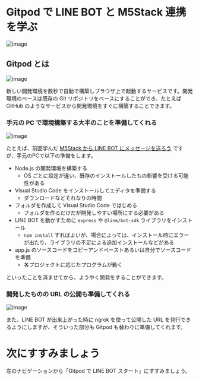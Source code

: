 # Gitpod で LINE BOT と M5Stack 連携を学ぶ

![image](https://i.gyazo.com/2fe8f1e2d461451f6b5212996272c3ee.jpg)

## Gitpod とは

![image](https://i.gyazo.com/6451152f68865b7eabd6baefa944d8c9.jpg)

新しい開発環境を数秒で自動で構築しブラウザ上で起動するサービスです。開発環境のベースは既存の Git リポジトリをベースにすることができ、たとえば GitHub のようなサービスから開発環境をすぐに構築することできます。

### 手元の PC で環境構築する大半のことを準備してくれる

![image](https://i.gyazo.com/381be0c207f01631d83107e92d1d7f3b.png)

たとえば、前回学んだ [M5Stack から LINE BOT にメッセージを送ろう](../lecture02/02-02-line-bot-push.md) ですが、手元のPCで以下の準備をします。

- Node.js の開発環境を構築する
  - OS ごとに設定が違い、既存のインストールしたもの影響を受ける可能性がある
- Visual Studio Code をインストールしてエディタを準備する
  - ダウンロードなどそれなりの時間
- フォルダを作成して Visual Studio Code ではじめる
  - フォルダを作るだけだが開発しやすい場所にする必要がある
- LINE BOT を動かすために `express` や `@line/bot-sdk` ライブラリをインストール
  - `npm install` すればよいが、場合によっては、インストール時にエラーが出たり、ライブラリの不足による追加インストールなどがある
- app.js のソースコードをコピーアンドペーストあるいは自分でソースコードを準備
  - 各プロジェクトに応じたプログラムが動く

といったことを済ませてから、ようやく開発をすることができます。

### 開発したものの URL の公開も準備してくれる

![image](https://i.gyazo.com/bf10f3c76ff0107bb620d2b509b63f47.png)

また、LINE BOT が出来上がった時に ngrok を使って公開した URL を発行できるようにしますが、そういった部分も Gitpod も替わりに準備してくれます。

# 次にすすみましょう

左のナビゲーションから「Gitpod で LINE BOT スタート」にすすみましょう。